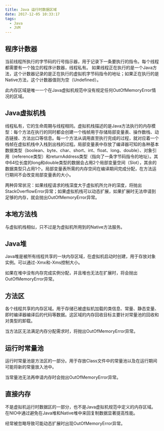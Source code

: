 ```yaml
---
title: Java 运行时数据区域
date: 2017-12-05 10:33:17
tags: 
  - Java
  - JVM
---
```


## 程序计数器
当前线程所执行的字节码的行号指示器，用于记录下一条要执行的指令。每个线程都需要有一个独立的程序计数器，线程私有。
如果线程正在执行的是一个Java方法，这个计数器记录的是正在执行的虚拟机字节码指令的地址；如果正在执行的是Native方法，这个计数器值则为空（Undefined）。

此内存区域是唯一一个在Java虚拟机规范中没有规定任何OutOfMemoryError情况的区域。

## Java虚拟机栈
线程私有，它的生命周期与线程相同。虚拟机栈描述的是Java方法执行的内存模型：每个方法在执行的同时都会创建一个栈帧用于存储局部变量表、操作数栈、动态链接、方法出口等信息。每一个方法从调用直至执行完成的过程，就对应着一个栈帧在虚拟机栈中入栈到出栈的过程。局部变量表中存放了编译器可知的各种基本数据类型（boolean、byte、char、short、int、float、long、double）、对象引用（reference类型）和returnAddress类型（指向了一条字节码指令的地址）。其中64位长度的long和double类型的数据会占用2个局部变量空间（Slot），其余的数据类型只占用1个。局部变量表所需的内存空间在编译期间完成分配，在方法运行期间不会改变局部变量表的大小。

两种异常状况：如果线程请求的栈深度大于虚拟机所允许的深度，将抛出StackOverflowError异常；如果虚拟机栈可以动态扩展，如果扩展时无法申请到足够的内存，就会抛出OutOfMemoryError异常。

## 本地方法栈
与虚拟机栈相似，只不过是为虚拟机所用到的Native方法服务。

## Java堆
Java堆是被所有线程共享的一块内存区域，在虚拟机启动时创建，用于存放对象实例。可以通过-Xmx和-Xms控制大小。

如果在堆中没有内存完成实例分配，并且堆也无法在扩展时，将会抛出OutOfMemoryError异常。

## 方法区
各个线程共享的内存区域。用于存储已被虚拟机加载的类信息、常量、静态变量、即时编译器编译后的代码等数据。这区域的内存回收目标主要针对常量池的回收和对类型的卸载。

当方法区无法满足内存分配需求时，将抛出OutOfMemoryError异常。

## 运行时常量池

运行时常量池是方法区的一部分。用于存放Class文件中的常量池以及在运行期间可能将新的常量放入池中。

当常量池无法再申请内存时会抛出OutOfMemoryError异常。

## 直接内存
不是虚拟机运行时数据区的一部分，也不是Java虚拟机规范中定义的内存区域。在NIO中通过避免在Java堆和Native堆中来回复制数据显著提高性能。

经常被忽略导致可能动态扩展时出现OutOfMemoryError异常。
